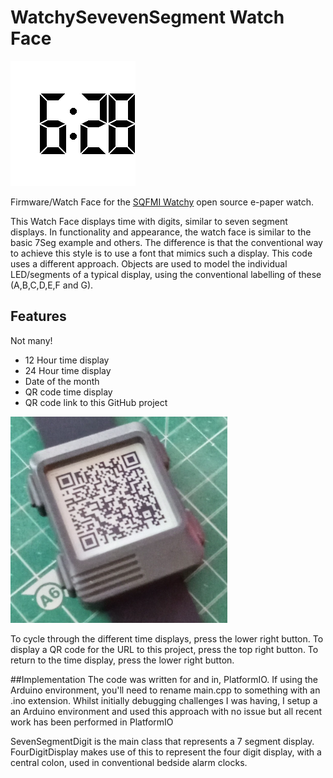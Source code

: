 # WatchySevevenSegment Watch Face
![WatchySevenSegment screenshot](./watchysevensegment_screen.png)

Firmware/Watch Face for the [SQFMI Watchy](https://watchy.sqfmi.com/) open source e-paper watch.

This Watch Face displays time with digits, similar to seven segment displays. In functionality and appearance, the watch face
is similar to the basic 7Seg example and others. The difference is that the conventional way to achieve this style is to use
a font that mimics such a display. This code uses a different approach. Objects are used to model the individual LED/segments 
of a typical display, using the conventional labelling of these (A,B,C,D,E,F and G).

## Features
Not many!
- 12 Hour time display
- 24 Hour time display
- Date of the month
- QR code time display
- QR code link to this GitHub project

![WatchySevenSegment displaying QR code](./WatchySevenSegment_2.png)


To cycle through the different time displays, press the lower right button. To display a QR code for the URL to this project,
press the top right button. To return to the time display, press the lower right button.

##Implementation
The code was written for and in, PlatformIO. If using the Arduino environment, you'll need to rename main.cpp to something with
an .ino extension. Whilst initially debugging challenges I was having, I setup a an Arduino environment and used this approach
with no issue but all recent work has been performed in PlatformIO

SevenSegmentDigit is the main class that represents a 7 segment display. FourDigitDisplay makes use of this to represent the
four digit display, with a central colon, used in conventional bedside alarm clocks.
